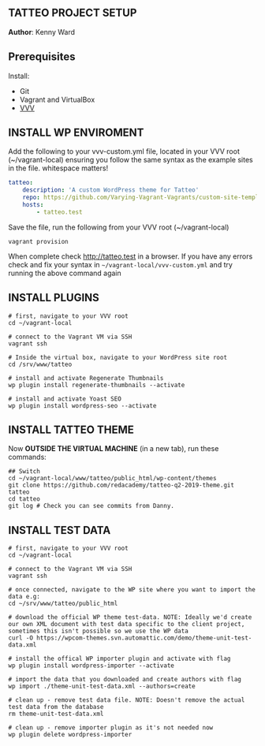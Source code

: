 ## TATTEO PROJECT SETUP

**Author**: Kenny Ward

## Prerequisites

Install:

-   Git
-   Vagrant and VirtualBox
-   [VVV](https://varyingvagrantvagrants.org/)

## INSTALL WP ENVIROMENT

Add the following to your vvv-custom.yml file, located in your VVV root (~/vagrant-local) ensuring you follow the same syntax as the example sites in the file. whitespace matters!

```yaml
tatteo:
    description: 'A custom WordPress theme for Tatteo'
    repo: https://github.com/Varying-Vagrant-Vagrants/custom-site-template.git
    hosts:
        - tatteo.test
```

Save the file, run the following from your VVV root (~/vagrant-local)

```shell
vagrant provision
```

When complete check http://tatteo.test in a browser. If you have any errors check and fix your syntax in `~/vagrant-local/vvv-custom.yml` and try running the above command again

## INSTALL PLUGINS

```shell
# first, navigate to your VVV root
cd ~/vagrant-local

# connect to the Vagrant VM via SSH
vagrant ssh

# Inside the virtual box, navigate to your WordPress site root
cd /srv/www/tatteo

# install and activate Regenerate Thumbnails
wp plugin install regenerate-thumbnails --activate

# install and activate Yoast SEO
wp plugin install wordpress-seo --activate
```

## INSTALL TATTEO THEME

Now **OUTSIDE THE VIRTUAL MACHINE** (in a new tab), run these commands:

```shell
## Switch
cd ~/vagrant-local/www/tatteo/public_html/wp-content/themes
git clone https://github.com/redacademy/tatteo-q2-2019-theme.git tatteo
cd tatteo
git log # Check you can see commits from Danny.

```

## INSTALL TEST DATA

```shell
# first, navigate to your VVV root
cd ~/vagrant-local

# connect to the Vagrant VM via SSH
vagrant ssh

# once connected, navigate to the WP site where you want to import the data e.g:
cd ~/srv/www/tatteo/public_html

# download the official WP theme test-data. NOTE: Ideally we'd create our own XML document with test data specific to the client project, sometimes this isn't possible so we use the WP data
curl -O https://wpcom-themes.svn.automattic.com/demo/theme-unit-test-data.xml

# install the offical WP importer plugin and activate with flag
wp plugin install wordpress-importer --activate

# import the data that you downloaded and create authors with flag
wp import ./theme-unit-test-data.xml --authors=create

# clean up - remove test data file. NOTE: Doesn't remove the actual test data from the database
rm theme-unit-test-data.xml

# clean up - remove importer plugin as it's not needed now
wp plugin delete wordpress-importer
```
